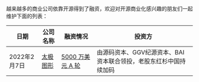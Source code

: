 越来越多的商业公司依靠开源得到了融资，欢迎对开源商业化感兴趣的朋友们一起维护下面的列表：

| 日期  | 公司名称                                  | 融资情况                                                                | 投资方                                  |
|-----|---------------------------------------|---------------------------------------------------------------------|--------------------------------------|
| 2022年2月7日    | [太极图形](https://github.com/taichi-dev) | [5000 万美元 A 轮](https://mp.weixin.qq.com/s/4PjdQuwX4HRtm7z_xghQvA) | 由源码资本、GGV纪源资本、BAI 资本联合领投，老股东红杉中国持续加码 |
